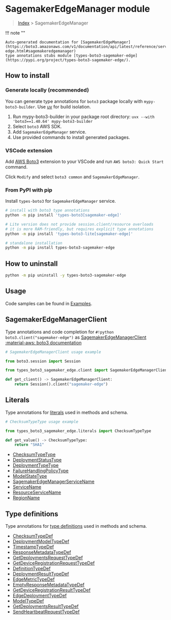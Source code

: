 #  SagemakerEdgeManager module

> [Index](../README.md) > SagemakerEdgeManager

!!! note ""

    Auto-generated documentation for [SagemakerEdgeManager](https://boto3.amazonaws.com/v1/documentation/api/latest/reference/services/sagemaker-edge.html#sagemakeredgemanager)
    type annotations stubs module [types-boto3-sagemaker-edge](https://pypi.org/project/types-boto3-sagemaker-edge/).

## How to install

### Generate locally (recommended)

You can generate type annotations for `boto3` package locally with `mypy-boto3-builder`.
Use [uv](https://docs.astral.sh/uv/getting-started/installation/) for build isolation.

1. Run mypy-boto3-builder in your package root directory: `uvx --with 'boto3==1.40.64' mypy-boto3-builder`
1. Select `boto3` AWS SDK.
1. Add `SagemakerEdgeManager` service.
1. Use provided commands to install generated packages.


### VSCode extension

Add [AWS Boto3](https://marketplace.visualstudio.com/items?itemName=Boto3typed.boto3-ide)
extension to your VSCode and run `AWS boto3: Quick Start` command.

Click `Modify` and select `boto3 common` and `SagemakerEdgeManager`.


### From PyPI with pip

Install `types-boto3` for `SagemakerEdgeManager` service.

```bash
# install with boto3 type annotations
python -m pip install 'types-boto3[sagemaker-edge]'

# Lite version does not provide session.client/resource overloads
# it is more RAM-friendly, but requires explicit type annotations
python -m pip install 'types-boto3-lite[sagemaker-edge]'

# standalone installation
python -m pip install types-boto3-sagemaker-edge
```



## How to uninstall

```bash
python -m pip uninstall -y types-boto3-sagemaker-edge
```

## Usage

Code samples can be found in [Examples](./usage.md).

## SagemakerEdgeManagerClient

Type annotations and code completion for  `#!python boto3.client("sagemaker-edge")` as [SagemakerEdgeManagerClient](./client.md)
[:material-aws: boto3 documentation](https://boto3.amazonaws.com/v1/documentation/api/latest/reference/services/sagemaker-edge.html#SagemakerEdgeManager.Client)

```python
# SagemakerEdgeManagerClient usage example

from boto3.session import Session

from types_boto3_sagemaker_edge.client import SagemakerEdgeManagerClient

def get_client() -> SagemakerEdgeManagerClient:
    return Session().client("sagemaker-edge")
```









## Literals

Type annotations for [literals](./literals.md) used in methods and schema.

```python
# ChecksumTypeType usage example

from types_boto3_sagemaker_edge.literals import ChecksumTypeType

def get_value() -> ChecksumTypeType:
    return "SHA1"
```

- [ChecksumTypeType](./literals.md#checksumtypetype)
- [DeploymentStatusType](./literals.md#deploymentstatustype)
- [DeploymentTypeType](./literals.md#deploymenttypetype)
- [FailureHandlingPolicyType](./literals.md#failurehandlingpolicytype)
- [ModelStateType](./literals.md#modelstatetype)
- [SagemakerEdgeManagerServiceName](./literals.md#sagemakeredgemanagerservicename)
- [ServiceName](./literals.md#servicename)
- [ResourceServiceName](./literals.md#resourceservicename)
- [RegionName](./literals.md#regionname)




## Type definitions

Type annotations for [type definitions](./type_defs.md) used in methods and schema.

- [ChecksumTypeDef](./type_defs.md#checksumtypedef)
- [DeploymentModelTypeDef](./type_defs.md#deploymentmodeltypedef)
- [TimestampTypeDef](./type_defs.md#timestamptypedef)
- [ResponseMetadataTypeDef](./type_defs.md#responsemetadatatypedef)
- [GetDeploymentsRequestTypeDef](./type_defs.md#getdeploymentsrequesttypedef)
- [GetDeviceRegistrationRequestTypeDef](./type_defs.md#getdeviceregistrationrequesttypedef)
- [DefinitionTypeDef](./type_defs.md#definitiontypedef)
- [DeploymentResultTypeDef](./type_defs.md#deploymentresulttypedef)
- [EdgeMetricTypeDef](./type_defs.md#edgemetrictypedef)
- [EmptyResponseMetadataTypeDef](./type_defs.md#emptyresponsemetadatatypedef)
- [GetDeviceRegistrationResultTypeDef](./type_defs.md#getdeviceregistrationresulttypedef)
- [EdgeDeploymentTypeDef](./type_defs.md#edgedeploymenttypedef)
- [ModelTypeDef](./type_defs.md#modeltypedef)
- [GetDeploymentsResultTypeDef](./type_defs.md#getdeploymentsresulttypedef)
- [SendHeartbeatRequestTypeDef](./type_defs.md#sendheartbeatrequesttypedef)

